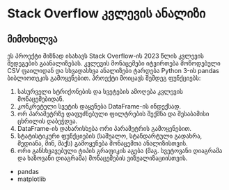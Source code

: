 # Stack Overflow კვლევის ანალიზი

## მიმოხილვა
ეს პროექტი მიზნად ისახავს Stack Overflow-ის 2023 წლის კვლევის შედეგების გაანალიზებას. კვლევის მონაცემები იტვირთება მოწოდებული CSV ფაილიდან და სხვადასხვა ანალიზები ტარდება Python 3-ის pandas ბიბლიოთეკის გამოყენებით. პროექტი მოიცავს შემდეგ ფუნქციებს:

1. სასურველი სტრიქონების და სვეტების ამოღება კვლევის მონაცემებიდან.
2. კონკრეტული სვეტის დაყენება DataFrame-ის ინდექსად.
3. ორ პარამეტრზე დაფუძნებული ფილტრების შექმნა და შესაბამისი ცხრილის დაბეჭდვა.
4. DataFrame-ის დახარისხება ორი პარამეტრის გამოყენებით.
5. სტატისტიკური ფუნქციების (საშუალო, სტანდარტული გადახრა, მედიანა, მინ, მაქს) გამოყენება მონაცემთა ანალიზისთვის.
6. ორი განსხვავებული ტიპის გრაფიკის აგება (მაგ. სვეტოვანი დიაგრამა და ხაზოვანი დიაგრამა) მონაცემების ვიზუალიზაციისთვის.

- pandas
- matplotlib

